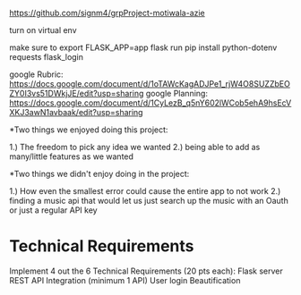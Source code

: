 https://github.com/signm4/grpProject-motiwala-azie

turn on virtual env

make sure to export FLASK_APP=app
flask run
pip install python-dotenv
            requests
            flask_login

google Rubric: https://docs.google.com/document/d/1oTAWcKagADJPe1_rjW4O8SUZZbEOZY0I3vs51DWkjJE/edit?usp=sharing
google Planning: https://docs.google.com/document/d/1CyLezB_q5nY602lWCob5ehA9hsEcVXKJ3awN1avbaak/edit?usp=sharing

*Two things we enjoyed doing this project: 

1.) The freedom to pick any idea we wanted
2.) being able to add as many/little features as we wanted

*Two things we didn't enjoy doing in the project: 

1.) How even the smallest error could cause the entire app to not work
2.) finding a music api that would let us just search up the music with an Oauth or just a regular API key

<h1>Technical Requirements</h1>

Implement 4 out the 6 Technical Requirements (20 pts each):
Flask server
REST API Integration (minimum 1 API)
User login
Beautification

